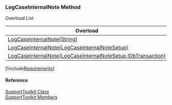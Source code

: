 ﻿### LogCaseInternalNote Method

Overload List

| Overload | Description |
| --- | --- |
| [LogCaseInternalNote(String)](FChoice.Toolkits.Clarify~FChoice.Toolkits.Clarify.Support.SupportToolkit~LogCaseInternalNote(String).md) |   |
| [LogCaseInternalNote(LogCaseInternalNoteSetup)](FChoice.Toolkits.Clarify~FChoice.Toolkits.Clarify.Support.SupportToolkit~LogCaseInternalNote(LogCaseInternalNoteSetup).md) |   |
| [LogCaseInternalNote(LogCaseInternalNoteSetup,IDbTransaction)](FChoice.Toolkits.Clarify~FChoice.Toolkits.Clarify.Support.SupportToolkit~LogCaseInternalNote(LogCaseInternalNoteSetup,IDbTransaction).md) |   |

[!include[Requirements](../partials/requirements.md)]



#### Reference

[SupportToolkit Class](FChoice.Toolkits.Clarify~FChoice.Toolkits.Clarify.Support.SupportToolkit.md)  
[SupportToolkit Members](FChoice.Toolkits.Clarify~FChoice.Toolkits.Clarify.Support.SupportToolkit_members.md)